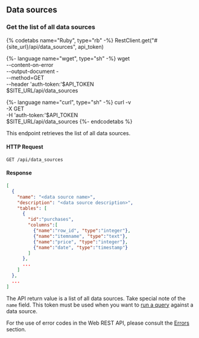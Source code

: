 ## Data sources

### Get the list of all data sources

{% codetabs name="Ruby", type="rb" -%}
RestClient.get("#{site_url}/api/data_sources", api_token)


{%- language name="wget", type="sh" -%}
wget \
  --content-on-error \
  --output-document - \
  --method=GET \
  --header 'auth-token:'$API_TOKEN \
  $SITE_URL/api/data_sources


{%- language name="curl", type="sh" -%}
curl -v \
  -X GET \
  -H 'auth-token:'$API_TOKEN \
  $SITE_URL/api/data_sources
{%- endcodetabs %}

This endpoint retrieves the list of all data sources.

#### HTTP Request

`GET /api/data_sources`

#### Response

```json
[
  {
    "name": "<data source name>",
    "description": "<data source description>",
    "tables": [
      {
        "id":"purchases",
        "columns":[
          {"name":"row_id", "type":"integer"},
          {"name":"itemname", "type":"text"},
          {"name":"price", "type":"integer"},
          {"name":"date", "type":"timestamp"}
        ]
      },
      ...
    ]
  },
  ...
]
```

The API return value is a list of all data sources. Take special note of the `name` field. This token must be used when you want to [run a query](queries.md#running-a-query) against a data source.

For the use of error codes in the Web REST API, please consult the [Errors](#errors) section.
